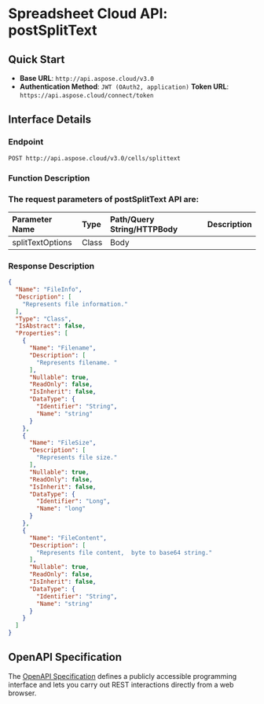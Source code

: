 # **Spreadsheet Cloud API: postSplitText**

 

## **Quick Start**

- **Base URL**: `http://api.aspose.cloud/v3.0`
- **Authentication Method**: `JWT (OAuth2, application)`  **Token URL**: `https://api.aspose.cloud/connect/token`
## **Interface Details**

### **Endpoint** 

```
POST http://api.aspose.cloud/v3.0/cells/splittext
```

### **Function Description**

### The request parameters of **postSplitText** API are: 

| Parameter Name | Type | Path/Query String/HTTPBody | Description | 
| :- | :- | :- |:- | 
|splitTextOptions|Class|Body||


### **Response Description**
```json
{
  "Name": "FileInfo",
  "Description": [
    "Represents file information."
  ],
  "Type": "Class",
  "IsAbstract": false,
  "Properties": [
    {
      "Name": "Filename",
      "Description": [
        "Represents filename. "
      ],
      "Nullable": true,
      "ReadOnly": false,
      "IsInherit": false,
      "DataType": {
        "Identifier": "String",
        "Name": "string"
      }
    },
    {
      "Name": "FileSize",
      "Description": [
        "Represents file size."
      ],
      "Nullable": true,
      "ReadOnly": false,
      "IsInherit": false,
      "DataType": {
        "Identifier": "Long",
        "Name": "long"
      }
    },
    {
      "Name": "FileContent",
      "Description": [
        "Represents file content,  byte to base64 string."
      ],
      "Nullable": true,
      "ReadOnly": false,
      "IsInherit": false,
      "DataType": {
        "Identifier": "String",
        "Name": "string"
      }
    }
  ]
}
```

## OpenAPI Specification

The [OpenAPI Specification](https://reference.aspose.cloud/cells/#/TextProcessingController/PostSplitText) defines a publicly accessible programming interface and lets you carry out REST interactions directly from a web browser.

